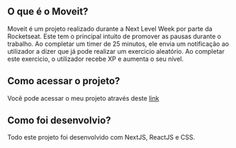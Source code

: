 ## O que é o Moveit?
Moveit é um projeto realizado durante a Next Level Week por parte da Rocketseat. Este tem o principal intuito de promover as pausas durante o trabalho. Ao completar um timer de 25 minutos, ele envia um notificação ao utilizador a dizer que já pode realizar um exercicio aleatório. Ao completar este exercicio, o utilizador recebe XP e aumenta o seu nível.

## Como acessar o projeto?
Você pode acessar o meu projeto através deste [link](https://moveit-git-main-gustavos00.vercel.app/)

## Como foi desenvolvio?
Todo este projeto foi desenvolvido com NextJS, ReactJS e CSS.
